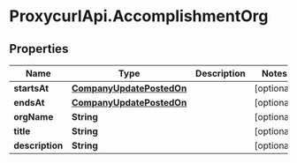 # ProxycurlApi.AccomplishmentOrg

## Properties

Name | Type | Description | Notes
------------ | ------------- | ------------- | -------------
**startsAt** | [**CompanyUpdatePostedOn**](CompanyUpdatePostedOn.md) |  | [optional] 
**endsAt** | [**CompanyUpdatePostedOn**](CompanyUpdatePostedOn.md) |  | [optional] 
**orgName** | **String** |  | [optional] 
**title** | **String** |  | [optional] 
**description** | **String** |  | [optional] 


